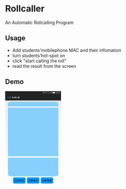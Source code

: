 # Rollcaller
An Automatic Rollcalling Program

## Usage
- Add students'mobilephone MAC and their infomation
- turn students'hot-spot on
- click "start calling the roll"
- read the result from the screen

## Demo
<img src="https://github.com/1t4chi/Rollcaller/blob/master/DemoPic/1.JPG"  height="300" width="180">
